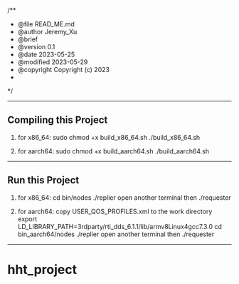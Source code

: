 /**
 * @file        READ_ME.md
 * @author      Jeremy_Xu
 * @brief   
 * @version     0.1
 * @date        2023-05-25
 * @modified    2023-05-29
 * @copyright Copyright (c) 2023
 *
 */
 
----------------------
## Compiling this Project
1. for x86_64:
    sudo chmod +x build_x86_64.sh
    ./build_x86_64.sh

2. for aarch64:
    sudo chmod +x build_aarch64.sh
    ./build_aarch64.sh
----------------------
## Run this Project
1. for x86_64:
    cd bin/nodes
    ./replier
    open another terminal then ./requester

2. for aarch64:
    copy USER_QOS_PROFILES.xml to the work directory
    export LD_LIBRARY_PATH=3rdparty/rti_dds_6.1.1/lib/armv8Linux4gcc7.3.0
    cd bin_aarch64/nodes
    ./replier
    open another terminal then ./requester
----------------------

# hht_project
